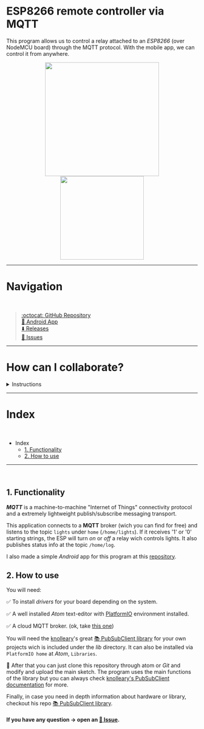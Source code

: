 # ESP8266 remote controller via MQTT

This program allows us to control a relay attached to an *ESP8266* (over NodeMCU board) through the MQTT protocol. With the mobile app, we can control it from anywhere.
<p align="center">
<img src="https://image.ibb.co/nFUKQH/IMG_20180317_231717_1.jpg" width="300" alt="">
<img src="https://image.ibb.co/g4Ckzc/ezgif_com_optimize.gif" width="220" alt="">
</p>

- - - -

# Navigation
<br>

> [:octocat: GitHub Repository](https://github.com/ismenc/esp8266-mqtt-control)<br>
> [:iphone: Android App](https://github.com/ismenc/android-mqtt-controller)<br>
> [:arrow_down: Releases](https://github.com/ismenc/esp8266-mqtt-control/releases)<br>
> [:memo: Issues](https://github.com/ismenc/esp8266-mqtt-control/issues)<br>


- - - -

# How can I collaborate?

<details>
     <summary>Instructions</summary>
 <p>
  <!-- alternative placement of p shown above -->

  1. :v: Fork this repository and clone through terminal `git clone <url>`.
  2. :open_file_folder: Set the directory on the cloned folder `cd <folder>`.
  3. :memo: Modify the project as you wish.
  4. :sparkles: Stage the changes `git add *` and create new commit: `git commit -am "Summary of changes"`.
  5. :arrow_up: Upload your work: `git push origin master`.
  6. :email: Feel free to initiate a pull request :D

:octocat: Si deseas aprender Git, visita mi [guía sobre Git](https://github.com/ismenc/seminario-git).
      </p></details>

- - - -

# Index
<br>

* Index
  * [1. Functionality](#1-functionality)
  * [2. How to use](#2-how-to-use)

- - - -
<br>


## 1. Functionality

***MQTT*** is a machine-to-machine "Internet of Things" connectivity protocol and a extremely lightweight publish/subscribe messaging transport.

This application connects to a **MQTT** broker (wich you can find for free) and listens to the topic `lights` under `home` (`/home/lights`). If it receives '1' or '0' starting strings, the ESP will turn *on* or *off* a relay wich controls lights. It also publishes status info at the topic `/home/log`.

I also made a simple *Android* app for this program at this [repository](https://github.com/ismenc/android-mqtt-controller).

## 2. How to use

You will need:

:white_check_mark: To install *drivers* for your board depending on the system.

:white_check_mark: A well installed *Atom* text-editor with [PlatformIO](https://platformio.org/platformio-ide) environment installed.

:white_check_mark: A cloud MQTT broker. (ok, take [this one](https://www.cloudmqtt.com/))

You will need the [knolleary](https://github.com/knolleary)'s great [:books: PubSubClient library](https://github.com/knolleary/pubsubclient) for your own projects wich is included under the *lib* directory. It can also be installed via `PlatformIO home` at *Atom*, `Libraries`.

:rocket: After that you can just clone this repository through atom or *Git* and modify and upload the main sketch. The program uses the main functions of the library but you can always check [knolleary's PubSubClient documentation](https://pubsubclient.knolleary.net/api.html) for more.

Finally, in case you need in depth information about hardware or library, checkout his repo [:books: PubSubClient library](https://github.com/knolleary/pubsubclient).

#### If you have any question -> open an [:memo: Issue](https://github.com/ismenc/esp8266-mqtt-control/issues). <br><br>
